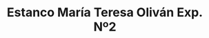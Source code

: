 ---
title: "Estanco María Teresa Oliván Exp. Nº2"
url: /sabinanigo/estanco-maria-teresa-olivan-exp-no2/
shop: tabaco
---